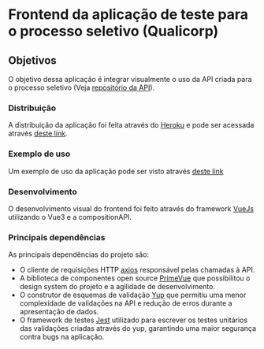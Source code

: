# Frontend da aplicação de teste para o processo seletivo (Qualicorp)

## Objetivos

O objetivo dessa aplicação é integrar visualmente o uso da API criada para o processo seletivo (Veja [repositório da API](https://github.com/triangulodepascal/Qualicorp_TesteFullStack_backend/)).

### Distribuição

A distribuição da aplicação foi feita através do [Heroku](https://www.heroku.com/) e pode ser acessada através [deste link](https://qualicorp-teste-frontend.herokuapp.com/).

### Exemplo de uso

Um exemplo de uso da aplicação pode ser visto através [deste link](https://www.youtube.com/watch?v=k8si0KpbK2k)

### Desenvolvimento

O desenvolvimento visual do frontend foi feito através do framework [VueJs](https://vuejs.org/) utilizando o Vue3 e a compositionAPI.

### Principais dependências

As principais dependências do projeto são:

- O cliente de requisições HTTP [axios](https://www.npmjs.com/package/axios) responsável pelas chamadas à API.
- A biblioteca de componentes open source [PrimeVue](https://primefaces.org/primevue/showcase/) que possibilitou o design system do projeto e a agilidade de desenvolvimento.
- O construtor de esquemas de validação [Yup](https://github.com/jquense/yup) que permitiu uma menor complexidade de validações na API e redução de erros durante a apresentação de dados.
- O framework de testes [Jest](https://jestjs.io/pt-BR/) utilizado para escrever os testes unitários das validações criadas através do yup, garantindo uma maior segurança contra bugs na aplicação.
